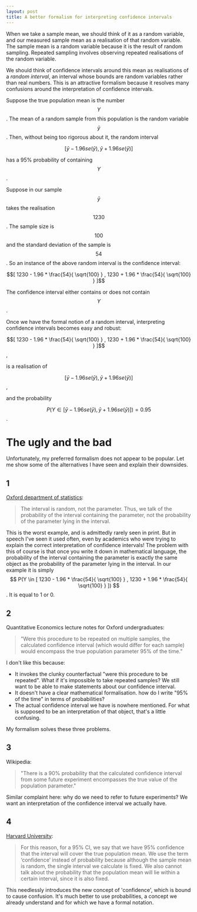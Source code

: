 ```yaml
---
layout: post
title: A better formalism for interpreting confidence intervals
---
```


<script type="text/javascript" async
  src="https://cdn.mathjax.org/mathjax/latest/MathJax.js?config=TeX-MML-AM_CHTML">
</script>

When we take a sample mean, we should think of it as a random variable, and our measured sample mean as a realisation of that random variable. The sample mean is a random variable because it is the result of random sampling. Repeated sampling involves observing repeated realisations of the random variable.

We should think of confidence intervals around this mean as realisations of a  _random interval_, an interval whose bounds are random variables rather than real numbers. This is an attractive formalism because it resolves many confusions around the interpretation of confidence intervals. 

Suppose the true population mean is the number $$Y$$. The mean of a random sample from this population is the random variable $$\bar{y}$$. Then, without being too rigorous about it, the random interval

$$[ \bar{y} - 1.96 se(\bar{y})    ,   \bar{y} + 1.96 se(\bar{y}) ]$$

has a 95% probability of containing $$Y$$. 

Suppose in our sample $$\bar{y}$$ takes the realisation $$1230$$. The sample size is $$100$$ and the standard deviation of the sample is $$54$$. So an instance of the above random interval is the confidence interval:

$$[ 1230 - 1.96 * \frac{54}{ \sqrt{100} }   ,   1230 + 1.96 * \frac{54}{ \sqrt{100} } ]$$

The confidence interval either contains or does not contain $$Y$$. 

Once we have the formal notion of a random interval, interpreting confidence intervals becomes easy and robust: 

$$[ 1230 - 1.96 * \frac{54}{ \sqrt{100} }   ,   1230 + 1.96 * \frac{54}{ \sqrt{100} } ]$$,

is a realisation of 

$$[ \bar{y} - 1.96 se(\bar{y})    ,   \bar{y} + 1.96 se(\bar{y}) ]$$,

and the probability 

$$P( Y \in[ \bar{y} - 1.96 se(\bar{y})    ,   \bar{y} + 1.96 se(\bar{y}) ]) = 0.95$$. 

# The ugly and the bad

Unfortunately, my preferred formalism does not appear to be popular. Let me show some of the alternatives I have seen and explain their downsides. 

## 1

[Oxford department of statistics](https://www.stats.ox.ac.uk/pub/bdr/IAUL/Course1Notes5.pdf):

> The interval is random, not the parameter. Thus, we talk of the probability of the
> interval containing the parameter, not the probability of the parameter lying in
> the interval.

This is the worst example, and is admittedly rarely seen in print. But in speech I've seen it used often, even by academics who were trying to explain the correct interpretation of confidence intervals! The problem with this of course is that once you write it down in mathematical language, the probability of the interval containing the parameter is exactly the same object as the probability of the parameter lying in the interval. In our example it is simply $$ P(Y \in [ 1230 - 1.96 * \frac{54}{ \sqrt{100} }   ,   1230 + 1.96 * \frac{54}{ \sqrt{100} } ]) $$ . It is equal to 1 or 0.

## 2

Quantitative Economics lecture notes for Oxford undergraduates:

> "Were this procedure to be repeated on multiple samples, the calculated confidence interval (which would differ for each sample) would encompass the true population parameter 95% of the time."

I don't like this because:
* It invokes the clunky counterfactual "were this procedure to be repeated". What if it's impossible to take repeated samples? We still want to be able to make statements about our confidence interval.
* It doesn't have a clear mathematical formalisation. how do I write "95% of the time" in terms of probabilities?
* The actual confidence interval we have is nowhere mentioned. For what is supposed to be an interpretation of that object, that's a little confusing. 

My formalism solves these three problems. 

## 3

Wikipedia:

> "There is a 90% probability that the calculated confidence interval from some future experiment encompasses the true value of the population parameter."

Similar complaint here: why do we need to refer to future experiments? We want an interpretation of the confidence interval we actually have. 

## 4

[Harvard University](http://bcb.dfci.harvard.edu/~keegan/stat324/STAT324_0303_CI_1.pdf):

> For this reason, for a 95% CI, we say that we have 95% confidence that the interval will cover the true population  mean. We use the term ‘confidence’ instead of probability because although the sample mean is random, the single interval we calculate is fixed. We also cannot talk about the probability that the population mean will lie within a certain interval, since it is also fixed.

This needlessly introduces the new concept of 'confidence', which is bound to cause confusion. It's much better to use probabilities, a concept we already understand and for which we have a formal notation.
